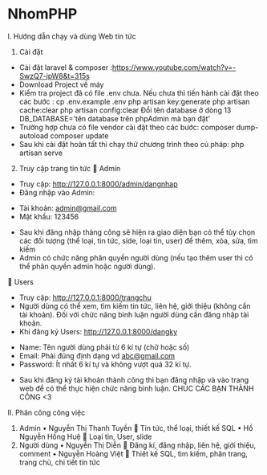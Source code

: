 # NhomPHP
I. Hướng dẫn chạy và dùng Web tin tức

1.	Cài đặt
-	Cài đặt laravel & composer :https://www.youtube.com/watch?v=-SwzQ7-ipW8&t=315s
-	Download Project về máy
-	Kiểm tra project đã có file .env chưa. Nếu chưa thì tiến hành cài đặt theo các bước :
cp .env.example .env
php artisan key:generate
php artisan cache:clear
php artisan config:clear
Đổi tên database ở dòng 13 DB_DATABASE='tên database trên phpAdmin mà bạn đặt'
- Trường hợp chưa có file vendor cài đặt theo các bước:
composer dump-autoload
composer update
- Sau khi cài đặt hoàn tất thì chạy thử chương trình theo cú pháp: php artisan serve 

2.	Truy cập trang tin tức
	Admin
-	Truy cập: http://127.0.0.1:8000/admin/dangnhap
-	Đăng nhập vào Admin:
+ Tài khoản: admin@gmail.com
+ Mật khẩu: 123456
-	Sau khi đăng nhập thàng công sẽ hiện ra giao diện bạn có thể tùy chọn các đối tượng (thể loại, tin tức, side, loại tin, user) để thêm, xóa, sửa, tìm kiếm
- Admin có chức năng phân quyền người dùng (nếu tạo thêm user thì có thể phân quyền admin hoặc người dùng).

	Users
-	Truy cập: http://127.0.0.1:8000/trangchu
-	Người dùng có thể xem, tìm kiếm tin tức, liên hệ, giới thiệu (không cần tài khoản). Đối với chức năng bình luận người dùng cần đăng nhập tài khoản.
-	Khi đăng ký Users: http://127.0.0.1:8000/dangky
+ Name: Tên người dùng phải từ 6 kí tự (chữ hoặc số)
+ Email: Phải đúng định dạng vd abc@gmail.com
+ Password: Ít nhất 6 kí tự và không vượt quá 32 kí tự.
- Sau khi đăng ký tài khoản thành công thì bạn đăng nhập và vào trang web để có thể thực hiện chức năng bình luận.
CHÚC CÁC BẠN THÀNH CÔNG <3

II. Phân công công việc
1.	Admin
•	Nguyễn Thị Thanh Tuyền
	Tin tức, thể loại, thiết kế SQL
•	Hồ Nguyễn Hồng Huệ
	Loại tin, User, slide
2.	Người dùng
•	Nguyễn Thị Diễn
	Đăng kí, đăng nhập, liên hệ, giới thiệu, comment
•	Nguyễn Hoàng Việt
	Thiết kế SQL, tìm kiếm, phân trang, trang chủ, chi tiết tin tức  

